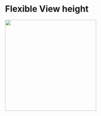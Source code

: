 # Flexible View height

<img src = 'https://github.com/faysalf/RoadTo-iOS/assets/82731243/8b441471-28e3-43c2-afd7-b444383e3f49' width = '300'>
